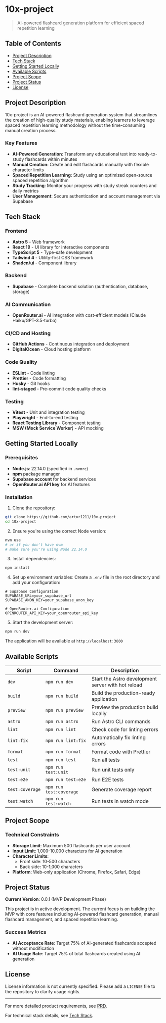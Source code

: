# 10x-project

> AI-powered flashcard generation platform for efficient spaced repetition learning

## Table of Contents

- [Project Description](#project-description)
- [Tech Stack](#tech-stack)
- [Getting Started Locally](#getting-started-locally)
- [Available Scripts](#available-scripts)
- [Project Scope](#project-scope)
- [Project Status](#project-status)
- [License](#license)

## Project Description

10x-project is an AI-powered flashcard generation system that streamlines the creation of high-quality study materials, enabling learners to leverage spaced repetition learning methodology without the time-consuming manual creation process.

### Key Features

- **AI-Powered Generation**: Transform any educational text into ready-to-study flashcards within minutes
- **Manual Creation**: Create and edit flashcards manually with flexible character limits
- **Spaced Repetition Learning**: Study using an optimized open-source spaced repetition algorithm
- **Study Tracking**: Monitor your progress with study streak counters and daily metrics
- **User Management**: Secure authentication and account management via Supabase

## Tech Stack

### Frontend

- **Astro 5** - Web framework
- **React 19** - UI library for interactive components
- **TypeScript 5** - Type-safe development
- **Tailwind 4** - Utility-first CSS framework
- **Shadcn/ui** - Component library

### Backend

- **Supabase** - Complete backend solution (authentication, database, storage)

### AI Communication

- **OpenRouter.ai** - AI integration with cost-efficient models (Claude Haiku/GPT-3.5-turbo)

### CI/CD and Hosting

- **GitHub Actions** - Continuous integration and deployment
- **DigitalOcean** - Cloud hosting platform

### Code Quality

- **ESLint** - Code linting
- **Prettier** - Code formatting
- **Husky** - Git hooks
- **lint-staged** - Pre-commit code quality checks

### Testing

- **Vitest** - Unit and integration testing
- **Playwright** - End-to-end testing
- **React Testing Library** - Component testing
- **MSW (Mock Service Worker)** - API mocking

## Getting Started Locally

### Prerequisites

- **Node.js**: 22.14.0 (specified in `.nvmrc`)
- **npm** package manager
- **Supabase account** for backend services
- **OpenRouter.ai API key** for AI features

### Installation

1. Clone the repository:

```bash
git clone https://github.com/artur1211/10x-project
cd 10x-project
```

2. Ensure you're using the correct Node version:

```bash
nvm use
# or if you don't have nvm
# make sure you're using Node 22.14.0
```

3. Install dependencies:

```bash
npm install
```

4. Set up environment variables:
   Create a `.env` file in the root directory and add your configuration:

```env
# Supabase Configuration
SUPABASE_URL=your_supabase_url
SUPABASE_ANON_KEY=your_supabase_anon_key

# OpenRouter.ai Configuration
OPENROUTER_API_KEY=your_openrouter_api_key
```

5. Start the development server:

```bash
npm run dev
```

The application will be available at `http://localhost:3000`

## Available Scripts

| Script          | Command                 | Description                                        |
| --------------- | ----------------------- | -------------------------------------------------- |
| `dev`           | `npm run dev`           | Start the Astro development server with hot reload |
| `build`         | `npm run build`         | Build the production-ready application             |
| `preview`       | `npm run preview`       | Preview the production build locally               |
| `astro`         | `npm run astro`         | Run Astro CLI commands                             |
| `lint`          | `npm run lint`          | Check code for linting errors                      |
| `lint:fix`      | `npm run lint:fix`      | Automatically fix linting errors                   |
| `format`        | `npm run format`        | Format code with Prettier                          |
| `test`          | `npm run test`          | Run all tests                                      |
| `test:unit`     | `npm run test:unit`     | Run unit tests only                                |
| `test:e2e`      | `npm run test:e2e`      | Run E2E tests                                      |
| `test:coverage` | `npm run test:coverage` | Generate coverage report                           |
| `test:watch`    | `npm run test:watch`    | Run tests in watch mode                            |

## Project Scope

### Technical Constraints

- **Storage Limit**: Maximum 500 flashcards per user account
- **Input Limit**: 1,000-10,000 characters for AI generation
- **Character Limits**:
  - Front side: 10-500 characters
  - Back side: 10-1,000 characters
- **Platform**: Web-only application (Chrome, Firefox, Safari, Edge)

## Project Status

**Current Version**: 0.0.1 (MVP Development Phase)

This project is in active development. The current focus is on building the MVP with core features including AI-powered flashcard generation, manual flashcard management, and spaced repetition learning.

### Success Metrics

- **AI Acceptance Rate**: Target 75% of AI-generated flashcards accepted without modification
- **AI Usage Rate**: Target 75% of total flashcards created using AI generation

## License

License information is not currently specified. Please add a `LICENSE` file to the repository to clarify usage rights.

---

For more detailed product requirements, see [PRD](.ai/prd.md).

For technical stack details, see [Tech Stack](.ai/tech-stack.md).
